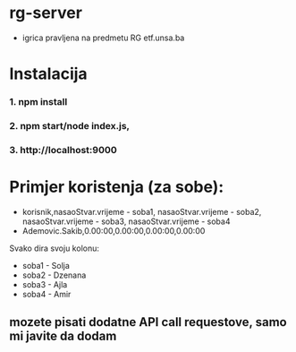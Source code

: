 # rg-server
- igrica pravljena na predmetu RG etf.unsa.ba

# Instalacija
### 1. npm install
### 2. npm start/node index.js, 
### 3. http://localhost:9000

# Primjer koristenja (za sobe):
- korisnik,nasaoStvar.vrijeme - soba1, nasaoStvar.vrijeme - soba2, nasaoStvar.vrijeme - soba3, nasaoStvar.vrijeme - soba4
- Ademovic.Sakib,0.00:00,0.00:00,0.00:00,0.00:00

Svako dira svoju kolonu:
- soba1 - Solja
- soba2 - Dzenana
- soba3 - Ajla
- soba4 - Amir

## mozete pisati dodatne API call requestove, samo mi javite da dodam
